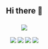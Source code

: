 <h2 align="center">
  Hi there 👋<br><br>
  <img src="https://count.getloli.com/get/@OwXi?theme=rule34"/><br>
</h2>
<p align="center">
  <img src="https://img.shields.io/badge/Discord-Nack%230741-blue">
  <img src="https://img.shields.io/badge/Jabber-nack%40404.city-orange">
  <img src="https://img.shields.io/badge/Libera IRC-%40anuch0-yellow">
  <img src="https://img.shields.io/badge/LINE-xalrof-green"><br>
</p>
